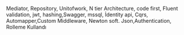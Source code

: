 Mediator, Repository, Unitofwork, N tier Architecture, code first, Fluent validation, jwt, hashing,Swagger, mssql, İdentity api, Cqrs, Automapper,Custom Middleware, Newton soft. Json,Authentication, Rolleme Kullandı
